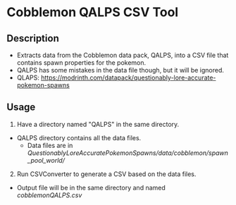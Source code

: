 # Cobblemon QALPS CSV Tool

## Description
- Extracts data from the Cobblemon data pack, QALPS, into a CSV file that contains spawn properties for the pokemon.<br>
- QALPS has some mistakes in the data file though, but it will be ignored.<br>
- QLAPS: https://modrinth.com/datapack/questionably-lore-accurate-pokemon-spawns


## Usage
1. Have a directory named "QALPS" in the same directory.
  - QALPS directory contains all the data files.
    - Data files are in *QuestionablyLoreAccuratePokemonSpawns/data/cobblemon/spawn_pool_world/*
2. Run CSVConverter to generate a CSV based on the data files.
  - Output file will be in the same directory and named *cobblemonQALPS.csv*